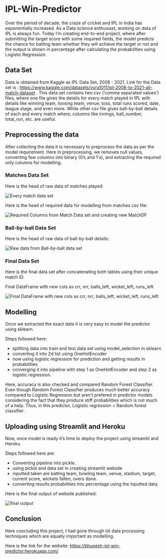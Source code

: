 # IPL-Win-Predictor
Over the period of decade, the craze of cricket and IPL in India has exponentially increased. As a Data science enthusiast, working on data of IPL is always fun.
Today I’m creating end-to-end project, where after submitting the target score with some required fields, the model predicts the chance for batting team whether they will achieve the target or not and the output is shown in percentage after calculating the probabilities using Logistic Regression.

## Data Set

Data is obtained from Kaggle as IPL Data Set, 2008 - 2021. Link for the Data set is : https://www.kaggle.com/datasets/vora1011/ipl-2008-to-2021-all-match-dataset .
This data set contains two csv (‘comma separated values’) files, where one file gives the details for every match played in IPL with details like winning team, loosing team, venue, toss, total runs scored, date, league stage, and even more. While other csv file gives ball-by-ball details of each and every match where, columns like innings, ball_number, total_run, etc. are useful.

## Preprocessing the data
After collecting the data it is necessary to preprocess the data as per the model requirement. Here in preprocessing, we removes null values, converting few columns into binary (0’s and 1's), and extracting the required only columns for modelling.

### Matches Data Set

Here is the head of raw data of matches played:

![Every match data set](https://miro.medium.com/max/1400/1*yKyuQMBGJJCE0xWeaGyWOQ.jpeg)

Here is the head of required data for modelling from matches csv file:

![Required Columns from Match Data set and creating new MatchDF](https://miro.medium.com/max/1400/1*tuSkRNDAKdfGf1QeDYQzNQ.jpeg)

### Ball-by-ball Data Set
Here is the head of raw data of ball-by-ball details:

![Raw data from Ball-by-ball data set](https://miro.medium.com/max/1400/1*V7kJkGW94jOHGydhIvw30A.jpeg)


### Final Data Set
Here is the final data set after concatenating both tables using their unique match ID.

Final DataFrame with new cols as crr, nrr, balls_left, wicket_left, runs_left

![Final DataFrame with new cols as crr, nrr, balls_left, wicket_left, runs_left](https://miro.medium.com/max/1400/1*1EsliaQiPXDoCiH3mhvOyQ.jpeg)

## Modelling

Once we extracted the exact data it is very easy to model the predictor using sklearn.

Steps followed here:
* splitting data into train and test data set using model_selection in sklearn
* converting it into 2d list using OneHotEncoder
* now using logistic regression for prediction and getting results in probabilities
* converging it into pipeline with step 1 as OneHotEncoder and step 2 as logistic regression.

Here, accuracy is also checked and compared Random Forest Classifier. Even though Random Forest Classifier produces much better accuracy compared to Logistic Regression but aren’t prefered in predictor models considering the fact that they produce stiff probabilities which is not much of a help. Thus, in this predictor, Logistic regression > Random forest classifier.

## Uploading using Streamlit and Heroku

Now, once model is ready it’s time to deploy the project using streamlit and Heroku.

Steps followed here are:
* Converting pipeline into pickle.
* using pickle and data set in creating streamlit website
* inputted taken are batting team, bowling team, venue, stadium, target, current score, wickets fallen, overs done.
* converting results probabilities into percentage using the inputted data.

Here is the final output of website published:

![final output](https://miro.medium.com/max/1400/1*V7kJkGW94jOHGydhIvw30A.jpeg)

## Conclusion
Here concluding this project, I had gone through lot data processing techniques which are equally important as modelling.

Here is the link for the website: https://bhupesh-ipl-win-predictor.herokuapp.com/
